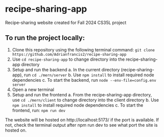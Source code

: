 # recipe-sharing-app
Recipe-sharing website created for Fall 2024 CS35L project

## To run the project locally: 
1. Clone this repository using the following terminal command: `git clone https://github.com/Adrianfrancis2/recipe-sharing-app`
2. Use `cd recipe-sharing-app` to change directory into the recipe-sharing-app directory
3. Setup and run the backend
    a. In the current directory (recipe-sharing-app), run `cd ./mern/server`
    b. Use `npm install` to install required node dependencies
    c. To start the backend, run `node --env-file=config.env server`
4. Open a new terminal
5. Setup and run the frontend
    a. From the recipe-sharing-app directory, use `cd ./mern/client` to change directory into the client directory
    b. Use `npm install` to install required node dependencies
    c. To start the frontend, run: `npm run dev`

The website will be hosted on http://localhost:5173/ if the port is available. If not, check the terminal output after npm run dev to see what port the site is hosted on.